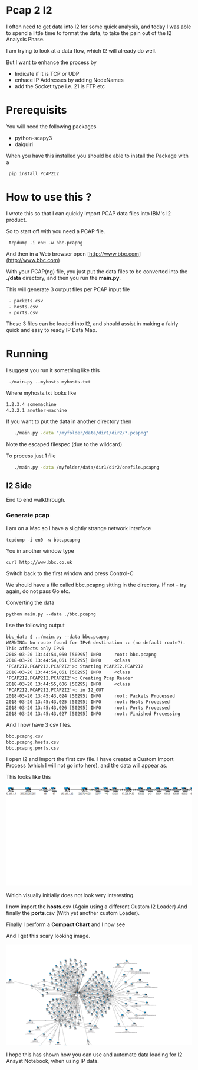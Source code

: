 # Pcap 2 I2

I often need to get data into I2 for some quick analysis, and today I was able to spend a little time to format the data, to take the pain out of the I2 Analysis Phase.

I am trying to look at a data flow, which I2 will already do well.

But I want to enhance the process by
   - Indicate if it is TCP or UDP
   - enhace IP Addresses  by adding NodeNames 
   - add the Socket type i.e. 21 is FTP etc

# Prerequisits

You will need the following packages

  - python-scapy3
  - daiquiri
  
 When you have this installed you should be able to install the Package with a 
 
     pip install PCAP2I2
     
     
 # How to use this ?
 
 I wrote this so that I can quickly import PCAP data files into IBM's I2 product.
 
 So to start off with you need a PCAP file. 
 
     tcpdump -i en0 -w bbc.pcapng
 
 And then in a Web browser open [http://www.bbc.com](http://www.bbc.com)
 
 With your PCAP(ng) file, you just put the data files to be converted into the **./data** directory, and then you run the **main.py**.
 
 This will generate 3 output files per PCAP input file
 
     - packets.csv
     - hosts.csv
     - ports.csv
     
  These 3 files can be loaded into I2, and should assist in making a fairly quick and easy to ready IP Data Map.
  
 
 # Running
 
 I suggest you run it something like this
 
     ./main.py --myhosts myhosts.txt
     
 Where myhosts.txt looks like
 
 ```text
1.2.3.4 somemachine
4.3.2.1 another-machine
```

If you want to put the data in another directory then

```bash
   ./main.py -data "/myfolder/data/dir1/dir2/*.pcapng"
```

Note the escaped filespec (due to the wildcard)

To process just 1 file


```bash
   ./main.py -data /myfolder/data/dir1/dir2/onefile.pcapng
```

## I2 Side 

End to end walkthrough.

### Generate pcap
I am on a Mac so I have a slightly strange network interface 


    tcpdump -i en0 -w bbc.pcapng

You in another window type 

    curl http://www.bbc.co.uk
    
Switch back to the first window and press Control-C

We should have a file called bbc.pcapng sitting in the directory. If not - try again, do not pass Go etc.

Converting the data

    python main.py --data ./bbc.pcapng
    
I se the following output

```text
bbc_data $ ../main.py --data bbc.pcapng
WARNING: No route found for IPv6 destination :: (no default route?). This affects only IPv6
2018-03-20 13:44:54,060 [50295] INFO     root: bbc.pcapng
2018-03-20 13:44:54,061 [50295] INFO     <class 'PCAP2I2.PCAP2I2.PCAP2I2'>: Starting PCAP2I2.PCAP2I2
2018-03-20 13:44:54,061 [50295] INFO     <class 'PCAP2I2.PCAP2I2.PCAP2I2'>: Creating Pcap Reader
2018-03-20 13:44:55,606 [50295] INFO     <class 'PCAP2I2.PCAP2I2.PCAP2I2'>: in I2_OUT
2018-03-20 13:45:43,024 [50295] INFO     root: Packets Processed
2018-03-20 13:45:43,025 [50295] INFO     root: Hosts Processed
2018-03-20 13:45:43,026 [50295] INFO     root: Ports Processed
2018-03-20 13:45:43,027 [50295] INFO     root: Finished Processing
```

And I now have 3 csv files.

    bbc.pcapng.csv
    bbc.pcapng.hosts.csv
    bbc.pcapng.ports.csv

I open I2 and Import the first csv file. I have created a Custom Import Process (which I will not go into here), and the data will appear as. 

This looks like this

![](.Readme_images/img1.png)

Which visually initially does not look very interesting.

I now import the **hosts**.csv (Again using a different Custom I2 Loader)
And finally the **ports**.csv (With yet another custom Loader).

Finally I perform a **Compact Chart** and I now see 

And I get this scary looking image. 


![](.Readme_images/21862872.png)


I hope this has shown how you can use and automate data loading for I2 Anayst Notebook, when using IP data. 

